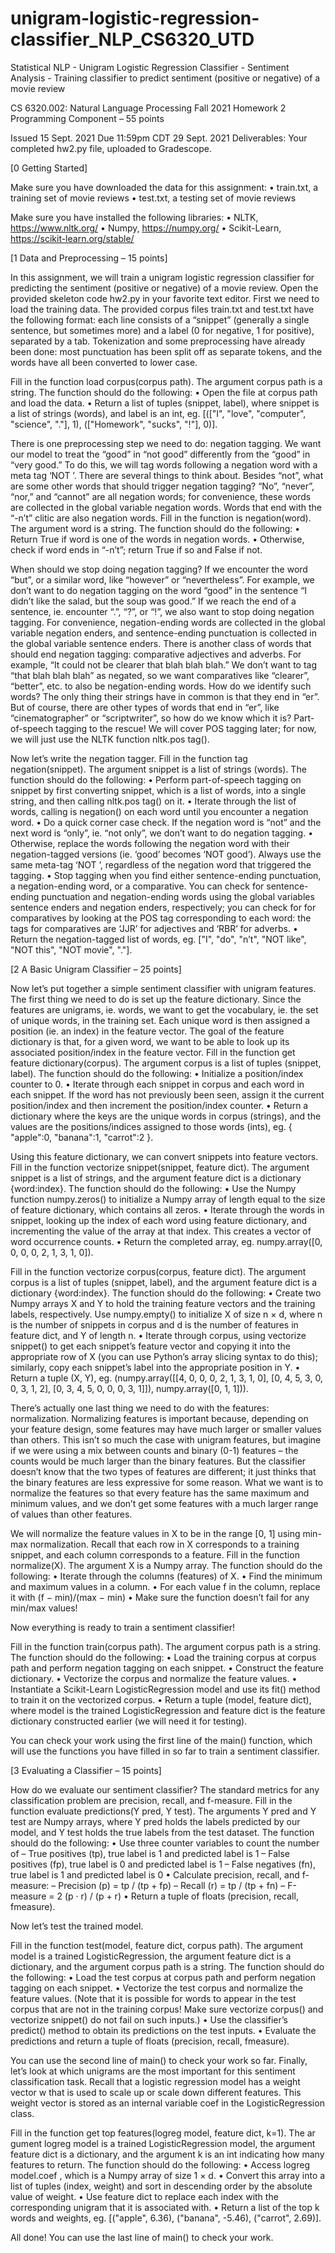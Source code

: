 # unigram-logistic-regression-classifier_NLP_CS6320_UTD
Statistical NLP - Unigram Logistic Regression Classifier - Sentiment Analysis - Training classifier to predict sentiment (positive or negative) of a movie review

CS 6320.002: Natural Language Processing
Fall 2021
Homework 2 Programming Component – 55 points

Issued 15 Sept. 2021
Due 11:59pm CDT 29 Sept. 2021
Deliverables: Your completed hw2.py file, uploaded to Gradescope.

[0 Getting Started]

Make sure you have downloaded the data for this assignment:
• train.txt, a training set of movie reviews
• test.txt, a testing set of movie reviews

Make sure you have installed the following libraries:
• NLTK, https://www.nltk.org/
• Numpy, https://numpy.org/
• Scikit-Learn, https://scikit-learn.org/stable/

[1 Data and Preprocessing – 15 points]

In this assignment, we will train a unigram logistic regression classifier for predicting the sentiment (positive or negative) of a movie review. Open the provided skeleton code hw2.py in your favorite text editor. 
First we need to load the training data. The provided corpus files train.txt and test.txt have the following format: each line consists of a “snippet” (generally a single sentence, but sometimes more) and a label (0 for negative, 1 for positive), separated by a tab. Tokenization and some preprocessing have already been done: most punctuation has been split off as separate tokens, and the words have all been converted to lower case.

Fill in the function load corpus(corpus path). The argument corpus path is a string. The function should do the following:
• Open the file at corpus path and load the data.
• Return a list of tuples (snippet, label), where snippet is a list of strings (words), and label is an int, eg. [(["I", "love", "computer", "science", "."], 1), (["Homework", "sucks", "!"], 0)].

There is one preprocessing step we need to do: negation tagging. We want our model to treat the “good” in “not good” differently from the “good” in “very good.” To do this, we will tag words following a negation word with a meta tag ‘NOT ’. There are several things to think about. Besides “not”, what are some other words that should trigger negation tagging? “No”, “never”, “nor,” and “cannot” are all negation words; for convenience, these words are collected in the global variable negation words. Words that end with the “-n’t” clitic are also negation words.
Fill in the function is negation(word). The argument word is a string. The function should do the following:
• Return True if word is one of the words in negation words.
• Otherwise, check if word ends in “-n’t”; return True if so and False if not.

When should we stop doing negation tagging? If we encounter the word “but”, or a similar word, like “however” or “nevertheless”. For example, we don’t want to do negation tagging on the word “good” in the sentence “I didn’t like the salad, but the soup was good.” If we reach the end of a sentence, ie. encounter “.”, “?”, or “!”, we also want to stop doing negation tagging. For convenience, negation-ending words are collected in the global variable negation enders, and sentence-ending punctuation is collected in the global variable sentence enders.
There is another class of words that should end negation tagging: comparative adjectives and adverbs. For example, “It could not be clearer that blah blah blah.” We don’t want to tag “that blah blah blah” as negated, so we want comparatives like “clearer”, “better”, etc. to also be negation-ending words. How do we identify such words? The only thing their strings have in common is that they end in “er”. But of course, there are other types of words that end in “er”, like “cinematographer” or “scriptwriter”, so how do we know which it is? Part-of-speech tagging to the rescue! We will cover POS tagging later; for now, we will just use the NLTK function nltk.pos tag().

Now let’s write the negation tagger. Fill in the function tag negation(snippet). The argument snippet is a list of strings (words). The function should do the following:
• Perform part-of-speech tagging on snippet by first converting snippet, which is a list of words, into a single string, and then calling nltk.pos tag() on it.
• Iterate through the list of words, calling is negation() on each word until you encounter a negation word.
• Do a quick corner case check. If the negation word is “not” and the next word is “only”, ie. “not only”, we don’t want to do negation tagging.
• Otherwise, replace the words following the negation word with their negation-tagged versions (ie. ‘good’ becomes ‘NOT good’). Always use the same meta-tag ‘NOT ’, regardless of the negation word that triggered the tagging.
• Stop tagging when you find either sentence-ending punctuation, a negation-ending word, or a comparative. You can check for sentence-ending punctuation and negation-ending words using the global variables sentence enders and negation enders, respectively; you can check for for comparatives by looking at the POS tag corresponding to each word: the tags for comparatives are ‘JJR’ for adjectives and ‘RBR’ for adverbs.
• Return the negation-tagged list of words, eg. ["I", "do", "n’t", "NOT like", "NOT this", "NOT movie", "."].

[2 A Basic Unigram Classifier – 25 points]

Now let’s put together a simple sentiment classifier with unigram features. The first thing we need to do is set up the feature dictionary. Since the features are unigrams, ie. words, we want to get the vocabulary, ie. the set of unique words, in the training set. Each unique word is then assigned a position (ie. an index) in the feature vector. The goal of the feature dictionary is that, for a given word, we want to be able to look up its associated position/index in the feature vector.
Fill in the function get feature dictionary(corpus). The argument corpus is a list of tuples (snippet, label). The function should do the following:
• Initialize a position/index counter to 0.
• Iterate through each snippet in corpus and each word in each snippet. If the word has not previously been seen, assign it the current position/index and then increment the position/index counter.
• Return a dictionary where the keys are the unique words in corpus (strings), and the values are the positions/indices assigned to those words (ints), eg. { "apple":0, "banana":1, "carrot":2 }.

Using this feature dictionary, we can convert snippets into feature vectors.
Fill in the function vectorize snippet(snippet, feature dict). The argument snippet is a list of strings, and the argument feature dict is a dictionary {word:index}.
The function should do the following:
• Use the Numpy function numpy.zeros() to initialize a Numpy array of length equal to the size of feature dictionary, which contains all zeros.
• Iterate through the words in snippet, looking up the index of each word using feature dictionary, and incrementing the value of the array at that index. This creates a vector of word occurrence counts.
• Return the completed array, eg. numpy.array([0, 0, 0, 0, 2, 1, 3, 1, 0]).

Fill in the function vectorize corpus(corpus, feature dict). The argument corpus is a list of tuples (snippet, label), and the argument feature dict is a dictionary {word:index}. The function should do the following:
• Create two Numpy arrays X and Y to hold the training feature vectors and the training labels, respectively. Use numpy.empty() to initialize X of size n × d, where n is the number of snippets in corpus and d is the number of features in feature dict, and Y of length n.
• Iterate through corpus, using vectorize snippet() to get each snippet’s feature vector and copying it into the appropriate row of X (you can use Python’s array slicing syntax to do this); similarly, copy each snippet’s label into the appropriate position in Y.
• Return a tuple (X, Y), eg. (numpy.array([[4, 0, 0, 0, 2, 1, 3, 1, 0], [0, 4, 5, 3, 0, 0, 3, 1, 2], [0, 3, 4, 5, 0, 0, 0, 3, 1]]), numpy.array([0, 1, 1])).

There’s actually one last thing we need to do with the features: normalization. Normalizing features is important because, depending on your feature design, some features may have much larger or smaller values than others. This isn’t so much the case with unigram features, but imagine if we were using a mix between counts and binary (0-1) features – the counts would be much larger than the binary features. But the classifier doesn’t know that the two types of features are different; it just thinks that the binary features are less expressive for some reason. What we want is to normalize the features so that every feature has the same maximum and minimum values, and we don’t get some features with a much larger range of values than other features.

We will normalize the feature values in X to be in the range [0, 1] using min-max normalization. Recall that each row in X corresponds to a training snippet, and each column corresponds to a feature. Fill in the function normalize(X). The argument X is a Numpy array. The function should do the following:
• Iterate through the columns (features) of X.
• Find the minimum and maximum values in a column.
• For each value f in the column, replace it with (f − min)/(max − min)
• Make sure the function doesn’t fail for any min/max values!

Now everything is ready to train a sentiment classifier!

Fill in the function train(corpus path). The argument corpus path is a string. The function should do the following:
• Load the training corpus at corpus path and perform negation tagging on each snippet.
• Construct the feature dictionary.
• Vectorize the corpus and normalize the feature values.
• Instantiate a Scikit-Learn LogisticRegression model and use its fit() method to train it on the vectorized corpus.
• Return a tuple (model, feature dict), where model is the trained LogisticRegression and feature dict is the feature dictionary constructed earlier (we will need it for testing).

You can check your work using the first line of the main() function, which will use the functions you have filled in so far to train a sentiment classifier.

[3 Evaluating a Classifier – 15 points]

How do we evaluate our sentiment classifier? The standard metrics for any classification problem are precision, recall, and f-measure.
Fill in the function evaluate predictions(Y pred, Y test). The arguments Y pred and Y test are Numpy arrays, where Y pred holds the labels predicted by our model, and Y test holds the true labels from the test dataset. The function should do the following:
• Use three counter variables to count the number of
  – True positives (tp), true label is 1 and predicted label is 1
  – False positives (fp), true label is 0 and predicted label is 1
  – False negatives (fn), true label is 1 and predicted label is 0
• Calculate precision, recall, and f-measure:
  – Precision (p) = tp / (tp + fp)
  – Recall (r) = tp / (tp + fn)
  – F-measure = 2 (p · r) / (p + r)
• Return a tuple of floats (precision, recall, fmeasure).

Now let’s test the trained model.

Fill in the function test(model, feature dict, corpus path). The argument model is a trained LogisticRegression, the argument feature dict is a dictionary, and the
argument corpus path is a string. The function should do the following:
• Load the test corpus at corpus path and perform negation tagging on each snippet.
• Vectorize the test corpus and normalize the feature values. (Note that it is possible for words to appear in the test corpus that are not in the training corpus! Make sure vectorize corpus() and vectorize snippet() do not fail on such inputs.)
• Use the classifier’s predict() method to obtain its predictions on the test inputs.
• Evaluate the predictions and return a tuple of floats (precision, recall, fmeasure).

You can use the second line of main() to check your work so far.
Finally, let’s look at which unigrams are the most important for this sentiment classification task. Recall that a logistic regression model has a weight vector w that is used to scale up or scale down different features. This weight vector is stored as an internal variable coef in the LogisticRegression class.

Fill in the function get top features(logreg model, feature dict, k=1). The ar gument logreg model is a trained LogisticRegression model, the argument feature dict is a dictionary, and the argument k is an int indicating how many features to return. The function should do the following:
• Access logreg model.coef , which is a Numpy array of size 1 × d.
• Convert this array into a list of tuples (index, weight) and sort in descending order by the absolute value of weight.
• Use feature dict to replace each index with the corresponding unigram that it is associated with.
• Return a list of the top k words and weights, eg. [("apple", 6.36), ("banana", -5.46), ("carrot", 2.69)].

All done! You can use the last line of main() to check your work.
